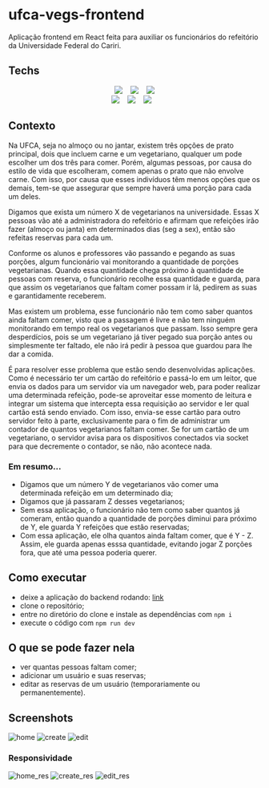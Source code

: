 # ufca-vegs-frontend

Aplicação frontend em React feita para auxiliar os funcionários do refeitório da Universidade Federal do Cariri.

## Techs

<div align='center'>
  <img src='https://img.shields.io/badge/typescript-%23007ACC.svg?style=for-the-badge&logo=typescript&logoColor=white'/>
   &nbsp;&nbsp;
  <img src='https://img.shields.io/badge/react-%2320232a.svg?style=for-the-badge&logo=react&logoColor=%2361DAFB'/>
   &nbsp;&nbsp;
  <img src='https://img.shields.io/badge/vite-%23646CFF.svg?style=for-the-badge&logo=vite&logoColor=white'/>
  <br/>
  <img src='https://img.shields.io/badge/styled--components-DB7093?style=for-the-badge&logo=styled-components&logoColor=white'/>
  &nbsp;&nbsp;
  <img src='https://img.shields.io/badge/Socket.io-black?style=for-the-badge&logo=socket.io&badgeColor=010101'/>
  &nbsp;&nbsp;
  <img src='https://img.shields.io/badge/React%20Hook%20Form-%23EC5990.svg?style=for-the-badge&logo=reacthookform&logoColor=white'/>
  &nbsp;&nbsp;
</div>

## Contexto

Na UFCA, seja no almoço ou no jantar, existem três opções de prato principal, dois que incluem carne e um vegetariano, qualquer um pode escolher um dos três para comer.
Porém, algumas pessoas, por causa do estilo de vida que escolheram, comem apenas o prato que não envolve carne. Com isso, por causa que esses indivíduos têm menos opções que os demais, tem-se
que assegurar que sempre haverá uma porção para cada um deles.

Digamos que exista um número X de vegetarianos na universidade. Essas X pessoas vão até a administradora do refeitório e afirmam que refeições irão fazer (almoço ou janta) em
determinados dias (seg a sex), então são refeitas reservas para cada um.

Conforme os alunos e professores vão passando e pegando as suas porções, algum funcionário vai monitorando a quantidade de porções vegetarianas. Quando essa quantidade chega próximo à
quantidade de pessoas com reserva, o funcionário recolhe essa quantidade e guarda, para que assim os vegetarianos que faltam comer possam ir lá, pedirem as suas e garantidamente
receberem.

Mas existem um problema, esse funcionário não tem como saber quantos ainda faltam comer, visto que a passagem é livre e não tem ninguém monitorando em tempo real os vegetarianos 
que passam. Isso sempre gera desperdícios, pois se um vegetariano já tiver pegado sua porção antes ou simplesmente ter faltado, ele não irá pedir à pessoa que guardou para
lhe dar a comida.

É para resolver esse problema que estão sendo desenvolvidas aplicações. Como é necessário ter um cartão do refeitório e passá-lo em um leitor, que envia os dados para 
um servidor via um navegador web, para poder realizar uma determinada refeição, pode-se aproveitar esse momento de leitura e integrar um sistema que intercepta essa requisição
ao servidor e ler qual cartão está sendo enviado. Com isso, envia-se esse cartão para outro servidor feito à parte, exclusivamente para o fim de administrar um contador de
quantos vegetarianos faltam comer. Se for um cartão de um vegetariano, o servidor avisa para os dispositivos conectados via socket para que decremente o contador, se não,
não acontece nada.

### Em resumo...

- Digamos que um número Y de vegetarianos vão comer uma determinada refeição em um determinado dia;
- Digamos que já passaram Z desses vegetarianos;
- Sem essa aplicação, o funcionário não tem como saber quantos já comeram, então quando a quantidade de porções diminui para próximo de Y, ele guarda Y refeições que
estão reservadas;
- Com essa aplicação, ele olha quantos ainda faltam comer, que é Y - Z. Assim, ele guarda apenas esssa quantidade, evitando jogar Z porções fora, que até uma pessoa poderia
querer.

## Como executar

- deixe a aplicação do backend rodando: [link](https://github.com/DanielNasc/ufca-vegs)
- clone o repositório;
- entre no diretório do clone e instale as dependências com `npm i`
- execute o código com `npm run dev`

## O que se pode fazer nela

- ver quantas pessoas faltam comer;
- adicionar um usuário e suas reservas;
- editar as reservas de um usuário (temporariamente ou permanentemente).

## Screenshots

![home](./.github/home.png)
![create](./.github/create.png)
![edit](./.github/edit.png)

### Responsividade

![home_res](./.github/responsive_counter.jpg)
![create_res](./.github/responsive_create_veg.jpeg)
![edit_res](./.github/responsive_edit_vegs.jpeg)